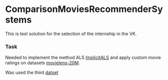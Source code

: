 ComparisonMoviesRecommenderSystems
=================================

This is test solution for the selection of the internship in the VK.

### Task

Needed to implement the method ALS [ImplicitALS](https://implicit.readthedocs.io/en/latest/als.html) and apply custom movie ratings on datasets [movielens-20M](https://grouplens.org/datasets/movielens/).


Was used the third [datset](https://www.dtic.upf.edu/~ocelma/MusicRecommendationDataset/lastfm-360K.html)

